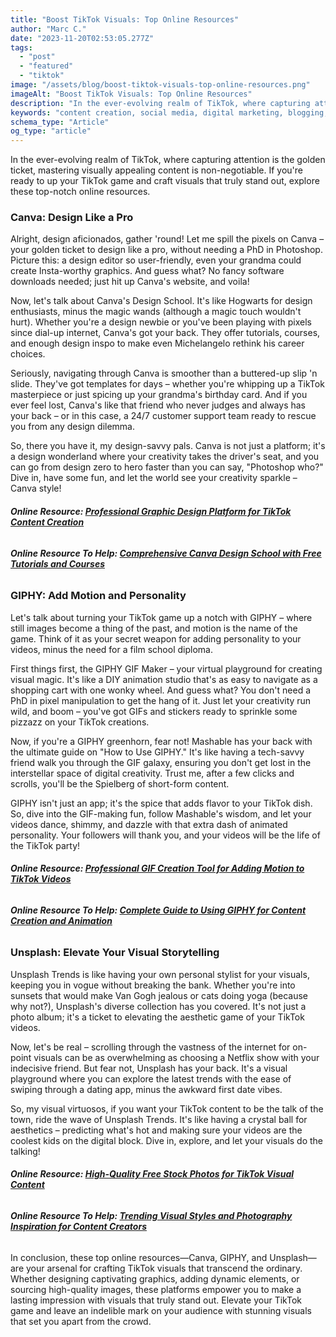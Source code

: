```yaml
---
title: "Boost TikTok Visuals: Top Online Resources"
author: "Marc C."
date: "2023-11-20T02:53:05.277Z"
tags:
  - "post"
  - "featured"
  - "tiktok"
image: "/assets/blog/boost-tiktok-visuals-top-online-resources.png"
imageAlt: "Boost TikTok Visuals: Top Online Resources"
description: "In the ever-evolving realm of TikTok, where capturing attention is the golden ticket, mastering visually appealing content is non-negotiable"
keywords: "content creation, social media, digital marketing, blogging, SEO, content strategy, social media marketing, online marketing"
schema_type: "Article"
og_type: "article"
---
```

In the ever-evolving realm of TikTok, where capturing attention is the golden ticket, mastering visually appealing content is non-negotiable. If you're ready to up your TikTok game and craft visuals that truly stand out, explore these top-notch online resources.

### **Canva: Design Like a Pro**

Alright, design aficionados, gather 'round! Let me spill the pixels on Canva – your golden ticket to design like a pro, without needing a PhD in Photoshop. Picture this: a design editor so user-friendly, even your grandma could create Insta-worthy graphics. And guess what? No fancy software downloads needed; just hit up Canva's website, and voila!

Now, let's talk about Canva's Design School. It's like Hogwarts for design enthusiasts, minus the magic wands (although a magic touch wouldn't hurt). Whether you're a design newbie or you've been playing with pixels since dial-up internet, Canva's got your back. They offer tutorials, courses, and enough design inspo to make even Michelangelo rethink his career choices.

Seriously, navigating through Canva is smoother than a buttered-up slip 'n slide. They've got templates for days – whether you're whipping up a TikTok masterpiece or just spicing up your grandma's birthday card. And if you ever feel lost, Canva's like that friend who never judges and always has your back – or in this case, a 24/7 customer support team ready to rescue you from any design dilemma.

So, there you have it, my design-savvy pals. Canva is not just a platform; it's a design wonderland where your creativity takes the driver's seat, and you can go from design zero to hero faster than you can say, "Photoshop who?" Dive in, have some fun, and let the world see your creativity sparkle – Canva style!

###### **Online Resource: [Professional Graphic Design Platform for TikTok Content Creation](https://www.canva.com/)**

###### **Online Resource To Help: [Comprehensive Canva Design School with Free Tutorials and Courses](https://www.canva.com/learn/)**

### **GIPHY: Add Motion and Personality**

Let's talk about turning your TikTok game up a notch with GIPHY – where still images become a thing of the past, and motion is the name of the game. Think of it as your secret weapon for adding personality to your videos, minus the need for a film school diploma.

First things first, the GIPHY GIF Maker – your virtual playground for creating visual magic. It's like a DIY animation studio that's as easy to navigate as a shopping cart with one wonky wheel. And guess what? You don't need a PhD in pixel manipulation to get the hang of it. Just let your creativity run wild, and boom – you've got GIFs and stickers ready to sprinkle some pizzazz on your TikTok creations.

Now, if you're a GIPHY greenhorn, fear not! Mashable has your back with the ultimate guide on "How to Use GIPHY." It's like having a tech-savvy friend walk you through the GIF galaxy, ensuring you don't get lost in the interstellar space of digital creativity. Trust me, after a few clicks and scrolls, you'll be the Spielberg of short-form content.

GIPHY isn't just an app; it's the spice that adds flavor to your TikTok dish. So, dive into the GIF-making fun, follow Mashable's wisdom, and let your videos dance, shimmy, and dazzle with that extra dash of animated personality. Your followers will thank you, and your videos will be the life of the TikTok party!

###### **Online Resource: [Professional GIF Creation Tool for Adding Motion to TikTok Videos](https://giphy.com/create/gifmaker)**

###### **Online Resource To Help: [Complete Guide to Using GIPHY for Content Creation and Animation](https://mashable.com/how-to/use-giphy/)**

### **Unsplash: Elevate Your Visual Storytelling[](https://unsplash.com/trends)**

Unsplash Trends is like having your own personal stylist for your visuals, keeping you in vogue without breaking the bank. Whether you're into sunsets that would make Van Gogh jealous or cats doing yoga (because why not?), Unsplash's diverse collection has you covered. It's not just a photo album; it's a ticket to elevating the aesthetic game of your TikTok videos.

Now, let's be real – scrolling through the vastness of the internet for on-point visuals can be as overwhelming as choosing a Netflix show with your indecisive friend. But fear not, Unsplash has your back. It's a visual playground where you can explore the latest trends with the ease of swiping through a dating app, minus the awkward first date vibes.

So, my visual virtuosos, if you want your TikTok content to be the talk of the town, ride the wave of Unsplash Trends. It's like having a crystal ball for aesthetics – predicting what's hot and making sure your videos are the coolest kids on the digital block. Dive in, explore, and let your visuals do the talking!

###### **Online Resource: [High-Quality Free Stock Photos for TikTok Visual Content](https://unsplash.com/)**

###### **Online Resource To Help: [Trending Visual Styles and Photography Inspiration for Content Creators](https://unsplash.com/trends)**

In conclusion, these top online resources—Canva, GIPHY, and Unsplash—are your arsenal for crafting TikTok visuals that transcend the ordinary. Whether designing captivating graphics, adding dynamic elements, or sourcing high-quality images, these platforms empower you to make a lasting impression with visuals that truly stand out. Elevate your TikTok game and leave an indelible mark on your audience with stunning visuals that set you apart from the crowd.
